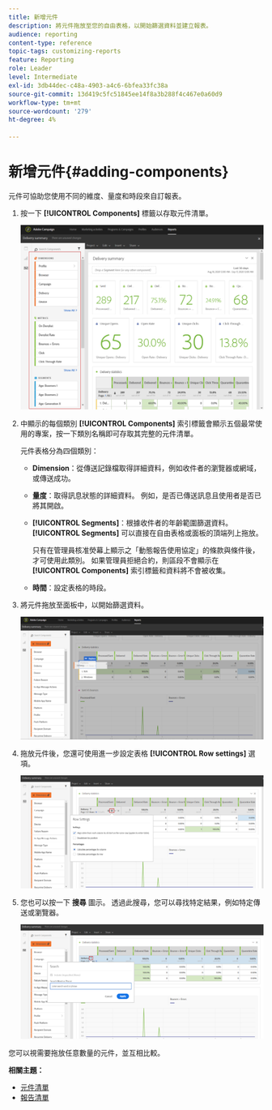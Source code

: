 ```yaml
---
title: 新增元件
description: 將元件拖放至您的自由表格，以開始篩選資料並建立報表。
audience: reporting
content-type: reference
topic-tags: customizing-reports
feature: Reporting
role: Leader
level: Intermediate
exl-id: 3db44dec-c48a-4903-a4c6-6bfea33fc38a
source-git-commit: 13d419c5fc51845ee14f8a3b288f4c467e0a60d9
workflow-type: tm+mt
source-wordcount: '279'
ht-degree: 4%

---
```


# 新增元件{#adding-components}

元件可協助您使用不同的維度、量度和時段來自訂報表。

1. 按一下 **[!UICONTROL Components]** 標籤以存取元件清單。

   ![](assets/dynamic_report_components.png)

1. 中顯示的每個類別 **[!UICONTROL Components]** 索引標籤會顯示五個最常使用的專案，按一下類別名稱即可存取其完整的元件清單。

   元件表格分為四個類別：

   * **Dimension**：從傳送記錄檔取得詳細資料，例如收件者的瀏覽器或網域，或傳送成功。
   * **量度**：取得訊息狀態的詳細資料。 例如，是否已傳送訊息且使用者是否已將其開啟。
   * **[!UICONTROL Segments]**：根據收件者的年齡範圍篩選資料。 **[!UICONTROL Segments]** 可以直接在自由表格或面板的頂端列上拖放。

     只有在管理員核准熒幕上顯示之「動態報告使用協定」的條款與條件後，才可使用此類別。 如果管理員拒絕合約，則區段不會顯示在 **[!UICONTROL Components]** 索引標籤和資料將不會被收集。

   * **時間**：設定表格的時段。

1. 將元件拖放至面板中，以開始篩選資料。

   ![](assets/dynamic_report_components_2.png)

1. 拖放元件後，您還可使用進一步設定表格 **[!UICONTROL Row settings]** 選項。

   ![](assets/dynamic_report_components_3.png)

1. 您也可以按一下 **搜尋** 圖示。 透過此搜尋，您可以尋找特定結果，例如特定傳送或瀏覽器。

   ![](assets/dynamic_report_components_4.png)

您可以視需要拖放任意數量的元件，並互相比較。

**相關主題：**

* [元件清單](../../reporting/using/list-of-components-.md)
* [報告清單](../../reporting/using/defining-the-report-period.md)
